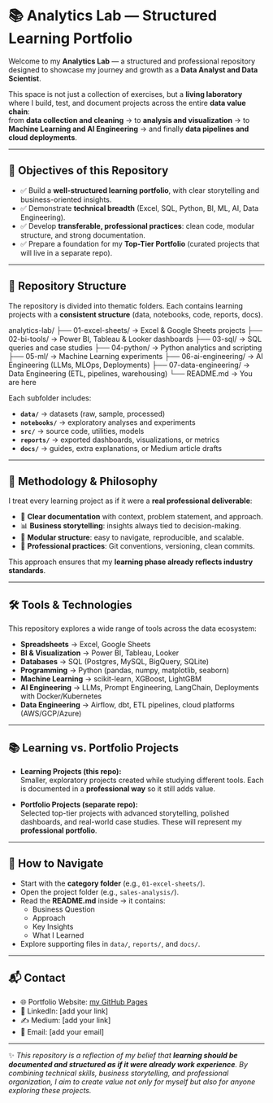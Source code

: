 # 📚 Analytics Lab — Structured Learning Portfolio

Welcome to my **Analytics Lab** — a structured and professional repository designed to showcase my journey and growth as a **Data Analyst and Data Scientist**.  

This space is not just a collection of exercises, but a **living laboratory** where I build, test, and document projects across the entire **data value chain**:  
from **data collection and cleaning** → to **analysis and visualization** → to **Machine Learning and AI Engineering** → and finally **data pipelines and cloud deployments**.  

---

## 🎯 Objectives of this Repository
- ✅ Build a **well-structured learning portfolio**, with clear storytelling and business-oriented insights.  
- ✅ Demonstrate **technical breadth** (Excel, SQL, Python, BI, ML, AI, Data Engineering).  
- ✅ Develop **transferable, professional practices**: clean code, modular structure, and strong documentation.  
- ✅ Prepare a foundation for my **Top-Tier Portfolio** (curated projects that will live in a separate repo).  

---

## 📂 Repository Structure

The repository is divided into thematic folders. Each contains learning projects with a **consistent structure** (data, notebooks, code, reports, docs).

analytics-lab/
├── 01-excel-sheets/ → Excel & Google Sheets projects
├── 02-bi-tools/ → Power BI, Tableau & Looker dashboards
├── 03-sql/ → SQL queries and case studies
├── 04-python/ → Python analytics and scripting
├── 05-ml/ → Machine Learning experiments
├── 06-ai-engineering/ → AI Engineering (LLMs, MLOps, Deployments)
├── 07-data-engineering/ → Data Engineering (ETL, pipelines, warehousing)
└── README.md → You are here

Each subfolder includes:
- **`data/`** → datasets (raw, sample, processed)  
- **`notebooks/`** → exploratory analyses and experiments  
- **`src/`** → source code, utilities, models  
- **`reports/`** → exported dashboards, visualizations, or metrics  
- **`docs/`** → guides, extra explanations, or Medium article drafts  

---

## 🧭 Methodology & Philosophy
I treat every learning project as if it were a **real professional deliverable**:  
- 📖 **Clear documentation** with context, problem statement, and approach.  
- 📊 **Business storytelling**: insights always tied to decision-making.  
- 🧩 **Modular structure**: easy to navigate, reproducible, and scalable.  
- 🚀 **Professional practices**: Git conventions, versioning, clean commits.  

This approach ensures that my **learning phase already reflects industry standards**.  

---

## 🛠️ Tools & Technologies

This repository explores a wide range of tools across the data ecosystem:

- **Spreadsheets** → Excel, Google Sheets  
- **BI & Visualization** → Power BI, Tableau, Looker  
- **Databases** → SQL (Postgres, MySQL, BigQuery, SQLite)  
- **Programming** → Python (pandas, numpy, matplotlib, seaborn)  
- **Machine Learning** → scikit-learn, XGBoost, LightGBM  
- **AI Engineering** → LLMs, Prompt Engineering, LangChain, Deployments with Docker/Kubernetes  
- **Data Engineering** → Airflow, dbt, ETL pipelines, cloud platforms (AWS/GCP/Azure)  

---

## 📚 Learning vs. Portfolio Projects
- **Learning Projects (this repo):**  
  Smaller, exploratory projects created while studying different tools. Each is documented in a **professional way** so it still adds value.  

- **Portfolio Projects (separate repo):**  
  Selected top-tier projects with advanced storytelling, polished dashboards, and real-world case studies. These will represent my **professional portfolio**.  

---

## 📌 How to Navigate
- Start with the **category folder** (e.g., `01-excel-sheets/`).  
- Open the project folder (e.g., `sales-analysis/`).  
- Read the **README.md** inside → it contains:  
  - Business Question  
  - Approach  
  - Key Insights  
  - What I Learned  
- Explore supporting files in `data/`, `reports/`, and `docs/`.  

---

## 📬 Contact
- 🌐 Portfolio Website: [my GitHub Pages](https://seu-usuario.github.io)  
- 💼 LinkedIn: [add your link]  
- ✍️ Medium: [add your link]  
- 📧 Email: [add your email]  

---

✨ *This repository is a reflection of my belief that **learning should be documented and structured as if it were already work experience**. By combining technical skills, business storytelling, and professional organization, I aim to create value not only for myself but also for anyone exploring these projects.*  
